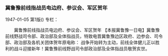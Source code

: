 ### 冀鲁豫前线指战员电边府、参议会、军区贺年

1947-01-05
第1版()
专栏：

　　冀鲁豫前线指战员电边府、参议会、军区贺年
    【本报冀鲁豫一日电】冀鲁豫前线野战司令部、政治部及全体指战员，特致电晋冀鲁豫边区政府、边参会、司令部、政治部及各机关团体贺年原电称：
    战争开始转为主动，前线全体健儿正以胜利的战斗迎接新年！冀鲁豫前线野战司令部政治部及全体指战员敬贺亥世。
